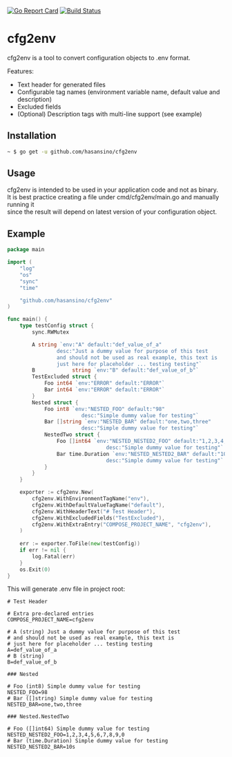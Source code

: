 [![Go Report Card](https://goreportcard.com/badge/github.com/hasansino/cfg2env)](https://goreportcard.com/report/github.com/hasansino/cfg2env)
[![Build Status](https://travis-ci.com/hasansino/cfg2env.svg?branch=master)](https://travis-ci.com/hasansino/cfg2env)

# cfg2env

cfg2env is a tool to convert configuration objects to .env format.  

Features:
* Text header for generated files
* Configurable tag names (environment variable name, default value and description)
* Excluded fields
* (Optional) Description tags with multi-line support (see example)

## Installation

```bash
~ $ go get -u github.com/hasansino/cfg2env
```

## Usage

cfg2env is intended to be used in your application code and not as binary.  
It is best practice creating a file under cmd/cfg2env/main.go and manually running it  
since the result will depend on latest version of your configuration object. 

## Example

```go
package main

import (
	"log"
	"os"
	"sync"
	"time"

	"github.com/hasansino/cfg2env"
)

func main() {
	type testConfig struct {
		sync.RWMutex

		A string `env:"A" default:"def_value_of_a"
                desc:"Just a dummy value for purpose of this test
                and should not be used as real example, this text is 
                just here for placeholder ... testing testing"`
		B            string `env:"B" default:"def_value_of_b"`
		TestExcluded struct {
			Foo int64 `env:"ERROR" default:"ERROR"`
			Bar int64 `env:"ERROR" default:"ERROR"`
		}
		Nested struct {
			Foo int8 `env:"NESTED_FOO" default:"98"
                        desc:"Simple dummy value for testing"`
			Bar []string `env:"NESTED_BAR" default:"one,two,three"
                        desc:"Simple dummy value for testing"`
			NestedTwo struct {
				Foo []int64 `env:"NESTED_NESTED2_FOO" default:"1,2,3,4,5,6,7,8,9,0"
                                desc:"Simple dummy value for testing"`
				Bar time.Duration `env:"NESTED_NESTED2_BAR" default:"10s"
                                desc:"Simple dummy value for testing"`
			}
		}
	}

	exporter := cfg2env.New(
		cfg2env.WithEnvironmentTagName("env"),
		cfg2env.WithDefaultValueTagName("default"),
		cfg2env.WithHeaderText("# Test Header"),
		cfg2env.WithExcludedFields("TestExcluded"),
		cfg2env.WithExtraEntry("COMPOSE_PROJECT_NAME", "cfg2env"),
	)
	
	err := exporter.ToFile(new(testConfig))
	if err != nil {
		log.Fatal(err)
	}
	os.Exit(0)
}
```

This will generate .env file in project root:

```dotenv
# Test Header

# Extra pre-declared entries
COMPOSE_PROJECT_NAME=cfg2env

# A (string) Just a dummy value for purpose of this test
# and should not be used as real example, this text is 
# just here for placeholder ... testing testing
A=def_value_of_a
# B (string)
B=def_value_of_b

### Nested

# Foo (int8) Simple dummy value for testing
NESTED_FOO=98
# Bar ([]string) Simple dummy value for testing
NESTED_BAR=one,two,three

### Nested.NestedTwo

# Foo ([]int64) Simple dummy value for testing
NESTED_NESTED2_FOO=1,2,3,4,5,6,7,8,9,0
# Bar (time.Duration) Simple dummy value for testing
NESTED_NESTED2_BAR=10s

```
